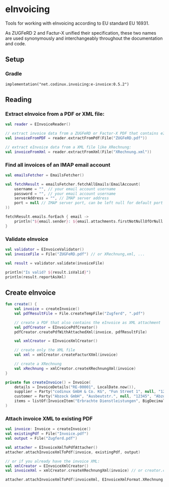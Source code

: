 # eInvoicing

Tools for working with eInvoicing according to EU standard EU 16931.

As ZUGFeRD 2 and Factur-X unified their specification, these two names are used synonymously and interchangeably 
throughout the documentation and code.

## Setup

### Gradle

```
implementation("net.codinux.invoicing:e-invoice:0.5.2")
```

## Reading

### Extract eInvoice from a PDF or XML file:

```kotlin
val reader = EInvoiceReader()

// extract invoice data from a ZUGFeRD or Factor-X PDF that contains eInvoice XML as attachment
val invoiceFromPDF = reader.extractFromPdf(File("ZUGFeRD.pdf"))

// extract eInvoice data from a XML file like XRechnung:
val invoiceFromXml = reader.extractFromXml(File("XRechnung.xml"))
```

### Find all invoices of an IMAP email account

```kotlin
val emailsFetcher = EmailsFetcher()

val fetchResult = emailsFetcher.fetchAllEmails(EmailAccount(
    username = "", // your email account username
    password = "", // your email account username
    serverAddress = "", // IMAP server address
    port = null // IMAP server port, can be left null for default port 993
))

fetchResult.emails.forEach { email ->
    println("${email.sender}: ${email.attachments.firstNotNullOfOrNull { it.invoice }?.totals?.duePayableAmount}")
}
```

### Validate eInvoice

```kotlin
val validator = EInvoiceValidator()
val invoiceFile = File("ZUGFeRD.pdf") // or XRechnung,xml, ...

val result = validator.validate(invoiceFile)

println("Is valid? ${result.isValid}")
println(result.reportAsXml)
```

## Create eInvoice

```kotlin
fun create() {
    val invoice = createInvoice()
    val pdfResultFile = File.createTempFile("Zugferd", ".pdf")

    // create a PDF that also contains the eInvoice as XML attachment
    val pdfCreator = EInvoicePdfCreator()
    pdfCreator.createPdfWithAttachedXml(invoice, pdfResultFile)

    val xmlCreator = EInvoiceXmlCreator()

    // create only the XML file
    val xml = xmlCreator.createFacturXXml(invoice)

    // create a XRechnung
    val xRechnung = xmlCreator.createXRechnungXml(invoice)
}

private fun createInvoice() = Invoice(
    details = InvoiceDetails("RE-00001", LocalDate.now()),
    supplier = Party("codinux GmbH & Co. KG", "Fun Street 1", null, "12345", "Glückstadt"),
    customer = Party("Abzock GmbH", "Ausbeutstr.", null, "12345", "Abzockhausen"),
    items = listOf(InvoiceItem("Erbrachte Dienstleistungen", BigDecimal(170), "HUR", BigDecimal(105), BigDecimal(19))) // HUR = EN code for hour
)
```

### Attach invoice XML to existing PDF

```kotlin
val invoice: Invoice = createInvoice()
val existingPdf = File("Invoice.pdf")
val output = File("Zugferd.pdf")

val attacher = EInvoiceXmlToPdfAttacher()
attacher.attachInvoiceXmlToPdf(invoice, existingPdf, output)

// or if you already have the invoice XML:
val xmlCreator = EInvoiceXmlCreator()
val invoiceXml = xmlCreator.createXRechnungXml(invoice) // or creator.createZugferdXml(invoice), ...

attacher.attachInvoiceXmlToPdf(invoiceXml, EInvoiceXmlFormat.XRechnung, existingPdf, output)
```